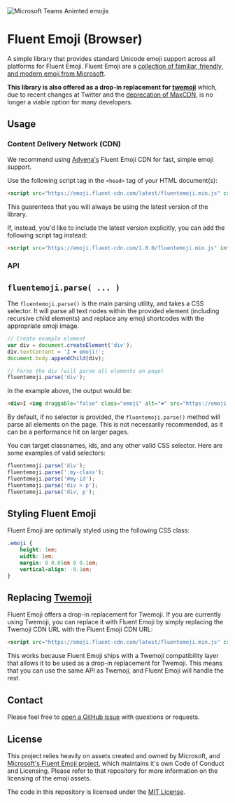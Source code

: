 <image src='assets/images/banner.gif' alt='Microsoft Teams Animted emojis' />

# Fluent Emoji (Browser)

A simple library that provides standard Unicode emoji support across all platforms for Fluent Emoji. Fluent Emoji are a [collection of familiar, friendly, and modern emoji from Microsoft](https://github.com/microsoft/fluentui-emoji).

**This library is also offered as a drop-in replacement for [twemoji](https://github.com/twitter/twemoji)** which, due to recent changes at Twitter and the [deprecation of MaxCDN](https://github.com/twitter/twemoji#cdn-support), is no longer a viable option for many developers.

## Usage

### Content Delivery Network (CDN)

We recommend using [Advena's](https://github.com/AdvenaHQ) Fluent Emoji CDN for fast, simple emoji support.

Use the following script tag in the `<head>` tag of your HTML document(s):

```html
<script src="https://emoji.fluent-cdn.com/latest/fluentemoji.min.js" crossorigin="anonymous"></script>
```

This guarentees that you will always be using the latest version of the library.

If, instead, you'd like to include the latest version explicitly, you can add the following script tag instead:

```html
<script src="https://emoji.fluent-cdn.com/1.0.0/fluentemoji.min.js" integrity="sha256-G+vk3FHls/+I4Y8UV9jyCptUB8a4dnIXNeebVWc+Oo8= sha384-oAYDjisHrSixQ6gOZWkdOy/hd68sjETUF/FU+u2eoYbxBumADffLAxjhU8eweqKs sha512-ebCuNnS6S45CxCyNltbcf71VhjwZqHqOPe+RJncGHITkjgm5yIYQkJ8Z4u/F/mc5WndKF1YPfjZ7JFSRpekKrg==" crossorigin="anonymous"></script>
```

### API

## `fluentemoji.parse( ... )`

The `fluentemoji.parse()` is the main parsing utility, and takes a CSS selector. It will parse all text nodes within the provided element (including recursive child elements) and replace any emoji shortcodes with the appropriate emoji image.

```js
// Create example element
var div = document.createElement('div');
div.textContent = 'I ❤️ emoji!';
document.body.appendChild(div);

// Parse the div (will parse all elements on page)
fluentemoji.parse('div');
```

In the example above, the output would be:

```html
<div>I <img draggable="false" class="emoji" alt="❤️" src="https://emoji.fluent-cdn.com/1.0.0/100x100/2764-fe0f.png" /> emoji!</div>
```

By default, if no selector is provided, the `fluentemoji.parse()` method will parse all elements on the page. This is not necessarily recommended, as it can be a performance hit on larger pages.

You can target classnames, ids, and any other valid CSS selector. Here are some examples of valid selectors:

```js
fluentemoji.parse('div');
fluentemoji.parse('.my-class');
fluentemoji.parse('#my-id');
fluentemoji.parse('div > p');
fluentemoji.parse('div, p');
```

## Styling Fluent Emoji

Fluent Emoji are optimally styled using the following CSS class:

```css
.emoji {
    height: 1em;
    width: 1em;
    margin: 0 0.05em 0 0.1em;
    vertical-align: -0.1em;
}
```

## Replacing [Twemoji](https://github.com/twitter/twemoji)

Fluent Emoji offers a drop-in replacement for Twemoji. If you are currently using Twemoji, you can replace it with Fluent Emoji by simply replacing the Twemoji CDN URL with the Fluent Emoji CDN URL:

```html
<script src="https://emoji.fluent-cdn.com/latest/fluentemoji.min.js" crossorigin="anonymous"></script>
```

This works because Fluent Emoji ships with a Twemoji compatibility layer that allows it to be used as a drop-in replacement for Twemoji. This means that you can use the same API as Twemoji, and Fluent Emoji will handle the rest.

## Contact

Please feel free to [open a GitHub issue](https://github.com/AdvenaHQ/fluent-emoji/issues/new) with questions or requests.

## License

This project relies heavily on assets created and owned by Microsoft, and [Microsoft's Fluent Emoji project](https://github.com/microsoft/fluentui-emoji), which maintains it's own Code of Conduct and Licensing. Please refer to that repository for more information on the licensing of the emoji assets.

The code in this repository is licensed under the [MIT License](LICENSE).